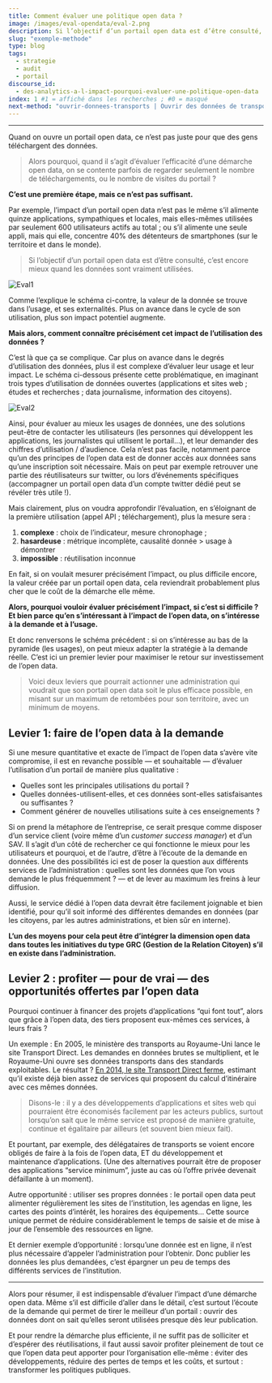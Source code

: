 ```yaml
---
title: Comment évaluer une politique open data ?
image: /images/eval-opendata/eval-2.png
description: Si l’objectif d’un portail open data est d’être consulté, c’est encore mieux quand les données sont vraiment utilisées.
slug: "exemple-methode"
type: blog
tags:
  - strategie
  - audit
  - portail
discourse_id: 
  - des-analytics-a-l-impact-pourquoi-evaluer-une-politique-open-data
index: 1 #1 = affiché dans les recherches ; #0 = masqué
next-method: "ouvrir-donnees-transports | Ouvrir des données de transports" #Insérer le nom du fichier exact, puis le titre que vous souhaitez afficher
---
```


---

Quand on ouvre un portail open data, ce n’est pas juste pour que des gens téléchargent des données.

> Alors pourquoi, quand il s’agit d’évaluer l’efficacité d’une démarche open data, on se contente parfois de regarder seulement le nombre de téléchargements, ou le nombre de visites du portail ? 

**C’est une première étape, mais ce n’est pas suffisant.**

Par exemple, l’impact d’un portail open data n’est pas le même s’il alimente quinze applications, sympathiques et locales, mais elles-mêmes utilisées par seulement 600 utilisateurs actifs au total ; ou s’il alimente une seule appli, mais qui elle, concentre 40% des détenteurs de smartphones (sur le territoire et dans le monde).

> Si l’objectif d’un portail open data est d’être consulté, c’est encore mieux quand les données sont vraiment utilisées.

![Eval1](/images/eval-opendata/eval-1.png)

Comme l’explique le schéma ci-contre, la valeur de la donnée se trouve dans l’usage, et ses externalités. Plus on avance dans le cycle de son utilisation, plus son impact potentiel augmente.

**Mais alors, comment connaître précisément cet impact de l’utilisation des données ?**

C’est là que ça se complique. Car plus on avance dans le degrés d’utilisation des données, plus il est complexe d’évaluer leur usage et leur impact. Le schéma ci-dessous présente cette problématique, en imaginant trois types d’utilisation de données ouvertes (applications et sites web ; études et recherches ; data journalisme, information des citoyens).

![Eval2](/images/eval-opendata/eval-2.png)

Ainsi, pour évaluer au mieux les usages de données, une des solutions peut-être de contacter les utilisateurs (les personnes qui développent les applications, les journalistes qui utilisent le portail…), et leur demander des chiffres d’utilisation / d’audience. Cela n’est pas facile, notamment parce qu’un des principes de l’open data est de donner accès aux données sans qu’une inscription soit nécessaire. Mais on peut par exemple retrouver une partie des réutilisateurs sur twitter, ou lors d’événements spécifiques (accompagner un portail open data d’un compte twitter dédié peut se révéler très utile !).

Mais clairement, plus on voudra approfondir l’évaluation, en s’éloignant de la première utilisation (appel API ; téléchargement), plus la mesure sera :

1. **complexe** : choix de l’indicateur, mesure chronophage ;
2. **hasardeuse** : métrique incomplète, causalité donnée > usage à démontrer
3. **impossible** : réutilisation inconnue

En fait, si on voulait mesurer précisément l’impact, ou plus difficile encore, la valeur créée par un portail open data, cela reviendrait probablement plus cher que le coût de la démarche elle même.

**Alors, pourquoi vouloir évaluer précisément l’impact, si c’est si difficile ? Et bien parce qu’en s’intéressant à l’impact de l’open data, on s’intéresse à la demande et à l’usage.**

Et donc renversons le schéma précédent : si on s’intéresse au bas de la pyramide (les usages), on peut mieux adapter la stratégie à la demande réelle. C’est ici un premier levier pour maximiser le retour sur investissement de l’open data.

> Voici deux leviers que pourrait actionner une administration qui voudrait que son portail open data soit le plus efficace possible, en misant sur un maximum de retombées pour son territoire, avec un minimum de moyens.

## Levier 1: faire de l’open data à la demande

Si une mesure quantitative et exacte de l’impact de l’open data s’avère vite compromise, il est en revanche possible — et souhaitable — d’évaluer l’utilisation d’un portail de manière plus qualitative :

- Quelles sont les principales utilisations du portail ?
- Quelles données-utilisent-elles, et ces données sont-elles satisfaisantes ou suffisantes ?
- Comment générer de nouvelles utilisations suite à ces enseignements ?

Si on prend la métaphore de l’entreprise, ce serait presque comme disposer d’un service client (voire même d’un _customer success manager_) et d’un SAV. Il s’agit d’un côté de rechercher ce qui fonctionne le mieux pour les utilisateurs et pourquoi, et de l’autre, d’être à l’écoute de la demande en données. Une des possibilités ici est de poser la question aux différents services de l’administration : quelles sont les données que l’on vous demande le plus fréquemment ? — et de lever au maximum les freins à leur diffusion.

Aussi, le service dédié à l’open data devrait être facilement joignable et bien identifié, pour qu’il soit informé des différentes demandes en données (par les citoyens, par les autres administrations, et bien sûr en interne).

**L’un des moyens pour cela peut être d’intégrer la dimension open data dans toutes les initiatives du type GRC (Gestion de la Relation Citoyen) s’il en existe dans l’administration.**

## Levier 2 : profiter — pour de vrai — des opportunités offertes par l’open data

Pourquoi continuer à financer des projets d’applications “qui font tout”, alors que grâce à l’open data, des tiers proposent eux-mêmes ces services, à leurs frais ?

Un exemple : En 2005, le ministère des transports au Royaume-Uni lance le site Transport Direct. Les demandes en données brutes se multiplient, et le Royaume-Uni ouvre ses données transports dans des standards exploitables. Le résultat ? [En 2014, le site Transport Direct ferme](https://www.gov.uk/government/news/transport-direct-website-closes-on-30-september-2014), estimant qu’il existe déjà bien assez de services qui proposent du calcul d’itinéraire avec ces mêmes données.

> Disons-le : il y a des développements d’applications et sites web qui pourraient être économisés facilement par les acteurs publics, surtout lorsqu’on sait que le même service est proposé de manière gratuite, continue et égalitaire par ailleurs (et souvent bien mieux fait).

Et pourtant, par exemple, des délégataires de transports se voient encore obligés de faire à la fois de l’open data, ET du développement et maintenance d’applications. (Une des alternatives pourrait être de proposer des applications “service minimum”, juste au cas où l’offre privée devenait défaillante à un moment).

Autre opportunité : utiliser ses propres données : le portail open data peut alimenter régulièrement les sites de l’institution, les agendas en ligne, les cartes des points d’intérêt, les horaires des équipements… Cette source unique permet de réduire considérablement le temps de saisie et de mise à jour de l’ensemble des ressources en ligne.

Et dernier exemple d’opportunité : lorsqu’une donnée est en ligne, il n’est plus nécessaire d’appeler l’administration pour l’obtenir. Donc publier les données les plus demandées, c’est épargner un peu de temps des différents services de l’institution.

---

Alors pour résumer, il est indispensable d’évaluer l’impact d’une démarche open data. Même s’il est difficile d’aller dans le détail, c’est surtout l’écoute de la demande qui permet de tirer le meilleur d’un portail : ouvrir des données dont on sait qu’elles seront utilisées presque dès leur publication.

Et pour rendre la démarche plus efficiente, il ne suffit pas de solliciter et d’espérer des réutilisations, il faut aussi savoir profiter pleinement de tout ce que l’open data peut apporter pour l’organisation elle-même : éviter des développements, réduire des pertes de temps et les coûts, et surtout : transformer les politiques publiques.
